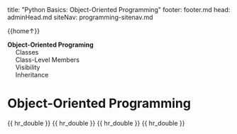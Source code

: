 <frontmatter>
title: "Python Basics: Object-Oriented Programming"
footer: footer.md
head: adminHead.md
siteNav: programming-sitenav.md
</frontmatter>

<include src="../../common/header.md" />

<div class="website-content" id="main">
<div id="toc">

{{home↑}}
* [**Object-Oriented Programing**](#object-oriented-programming)
  * [Classes](#classes)
  * [Class-Level Members](#class-level-members)
  * [Visibility](#visibility)
  * [Inheritance](#inheritance)

  
</div>
<div id="main">

# Object-Oriented Programming

<include src="../oop-classes/text.md" />{{ hr_double }}
<include src="../oop-classLevelMembers/text.md" />{{ hr_double }}
<include src="../oop-visibility/text.md" />{{ hr_double }}
<include src="../oop-inheritance/text.md" />{{ hr_double }}

</div>
</div>